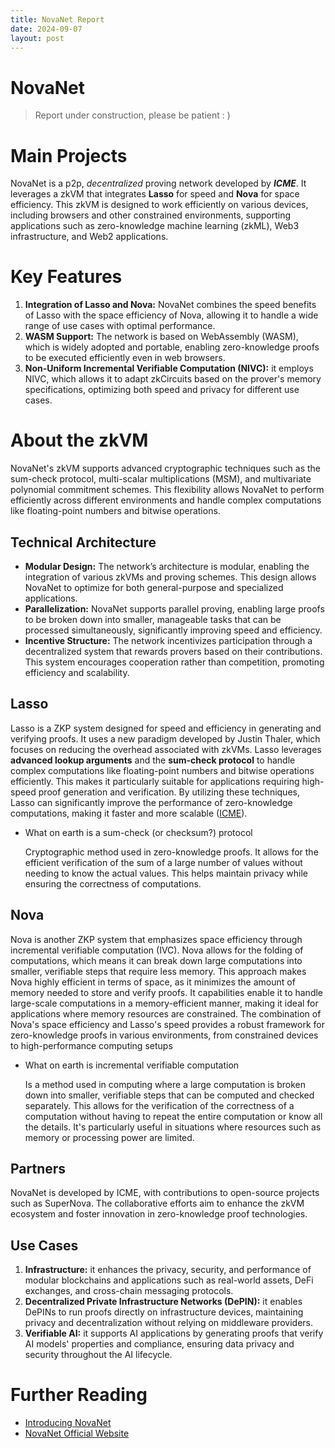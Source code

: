 ```yaml
---
title: NovaNet Report
date: 2024-09-07
layout: post
---
```


# NovaNet
> Report under construction, please be patient : )

# **Main Projects**

NovaNet is a p2p, *decentralized* proving network developed by ***ICME***. It leverages a zkVM that integrates **Lasso** for speed and **Nova** for space efficiency. This zkVM is designed to work efficiently on various devices, including browsers and other constrained environments, supporting applications such as zero-knowledge machine learning (zkML), Web3 infrastructure, and Web2 applications.

# **Key Features**

1. **Integration of Lasso and Nova:** NovaNet combines the speed benefits of Lasso with the space efficiency of Nova, allowing it to handle a wide range of use cases with optimal performance.
2. **WASM Support:** The network is based on WebAssembly (WASM), which is widely adopted and portable, enabling zero-knowledge proofs to be executed efficiently even in web browsers.
3. **Non-Uniform Incremental Verifiable Computation (NIVC):** it employs NIVC, which allows it to adapt zkCircuits based on the prover's memory specifications, optimizing both speed and privacy for different use cases.

# **About the zkVM**

NovaNet's zkVM supports advanced cryptographic techniques such as the sum-check protocol, multi-scalar multiplications (MSM), and multivariate polynomial commitment schemes. This flexibility allows NovaNet to perform efficiently across different environments and handle complex computations like floating-point numbers and bitwise operations.

## **Technical Architecture**

- **Modular Design:** The network’s architecture is modular, enabling the integration of various zkVMs and proving schemes. This design allows NovaNet to optimize for both general-purpose and specialized applications.
- **Parallelization:** NovaNet supports parallel proving, enabling large proofs to be broken down into smaller, manageable tasks that can be processed simultaneously, significantly improving speed and efficiency.
- **Incentive Structure:** The network incentivizes participation through a decentralized system that rewards provers based on their contributions. This system encourages cooperation rather than competition, promoting efficiency and scalability.

## Lasso

Lasso is a ZKP system designed for speed and efficiency in generating and verifying proofs. It uses a new paradigm developed by Justin Thaler, which focuses on reducing the overhead associated with zkVMs. Lasso leverages **advanced lookup arguments** and the **sum-check protocol** to handle complex computations like floating-point numbers and bitwise operations efficiently. This makes it particularly suitable for applications requiring high-speed proof generation and verification. By utilizing these techniques, Lasso can significantly improve the performance of zero-knowledge computations, making it faster and more scalable ([ICME](https://blog.icme.io/introducing-novanet/)).

- What on earth is a sum-check (or checksum?) protocol
    
    Cryptographic method used in zero-knowledge proofs. It allows for the efficient verification of the sum of a large number of values without needing to know the actual values. This helps maintain privacy while ensuring the correctness of computations.
    

## Nova

Nova is another ZKP system that emphasizes space efficiency through incremental verifiable computation (IVC). Nova allows for the folding of computations, which means it can break down large computations into smaller, verifiable steps that require less memory. This approach makes Nova highly efficient in terms of space, as it minimizes the amount of memory needed to store and verify proofs. It capabilities enable it to handle large-scale computations in a memory-efficient manner, making it ideal for applications where memory resources are constrained. The combination of Nova's space efficiency and Lasso's speed provides a robust framework for zero-knowledge proofs in various environments, from constrained devices to high-performance computing setups

- What on earth is incremental verifiable computation
    
    Is a method used in computing where a large computation is broken down into smaller, verifiable steps that can be computed and checked separately. This allows for the verification of the correctness of a computation without having to repeat the entire computation or know all the details. It's particularly useful in situations where resources such as memory or processing power are limited.
    

## **Partners**

NovaNet is developed by ICME, with contributions to open-source projects such as SuperNova. The collaborative efforts aim to enhance the zkVM ecosystem and foster innovation in zero-knowledge proof technologies.

## **Use Cases**

1. **Infrastructure:** it enhances the privacy, security, and performance of modular blockchains and applications such as real-world assets, DeFi exchanges, and cross-chain messaging protocols.
2. **Decentralized Private Infrastructure Networks (DePIN):** it enables DePINs to run proofs directly on infrastructure devices, maintaining privacy and decentralization without relying on middleware providers.
3. **Verifiable AI:** it supports AI applications by generating proofs that verify AI models' properties and compliance, ensuring data privacy and security throughout the AI lifecycle.

# **Further Reading**

- [Introducing NovaNet](https://blog.icme.io/introducing-novanet/)
- [NovaNet Official Website](https://www.novanet.xyz/)